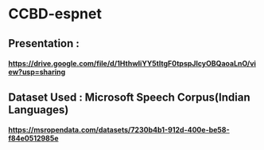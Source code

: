 # CCBD-espnet
## Presentation : 
#### https://drive.google.com/file/d/1HthwliYY5tltgF0tpspJlcyOBQaoaLnO/view?usp=sharing
## Dataset Used : Microsoft Speech Corpus(Indian Languages)
#### https://msropendata.com/datasets/7230b4b1-912d-400e-be58-f84e0512985e
